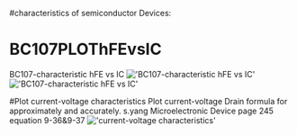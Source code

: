 #characteristics of semiconductor Devices:

# BC107PLOThFEvsIC
BC107-characteristic  hFE vs IC
!['BC107-characteristic  hFE vs IC'](https://raw.githubusercontent.com/stackprogramer/BC107PLOThFEvsIC/master/images/BC107.png"BC107")
!['BC107-characteristic  hFE vs IC'](https://raw.githubusercontent.com/stackprogramer/BC107PLOThFEvsIC/master/images/BC107-2.png"BC107")





#Plot current-voltage  characteristics
Plot current-voltage Drain formula for approximately and accurately.
s.yang Microelectronic Device page 245 equation 9-36&9-37
!['current-voltage characteristics'](https://raw.githubusercontent.com/stackprogramer/BC107PLOThFEvsIC/master/images/ID.png"ID-V")
